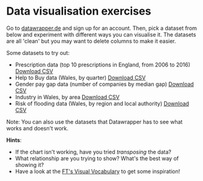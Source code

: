 # Data visualisation exercises

Go to [datawrapper.de](http://www.datawrapper.de) and sign up for an account. Then, pick a dataset from below and experiment with different ways you can visualise it. The datasets are all 'clean' but you may want to delete columns to make it easier.

Some datasets to try out:
- Prescription data (top 10 prescriptions in England, from 2006 to 2016) [Download CSV](https://sophiewarnes.github.io/Training/dataviz/files/prescription_data.csv)
- Help to Buy data (Wales, by quarter) [Download CSV](https://sophiewarnes.github.io/Training/dataviz/files/htb_wales.csv)
- Gender pay gap data (number of companies by median gap) [Download CSV](https://sophiewarnes.github.io/Training/dataviz/files/paygapdata.csv)
- Industry in Wales, by area [Download CSV](https://sophiewarnes.github.io/Training/dataviz/files/welsh_industry_data.csv)
- Risk of flooding data (Wales, by region and local authority) [Download CSV](https://sophiewarnes.github.io/Training/dataviz/files/flooding_wales.csv)

Note: You can also use the datasets that Datawrapper has to see what works and doesn't work.

**Hints**:
- If the chart isn't working, have you tried *transposing* the data?
- What relationship are you trying to show? What's the best way of showing it?
- Have a look at the [FT's Visual Vocabulary](http://www.ft.com/vocabulary) to get some inspiration!
